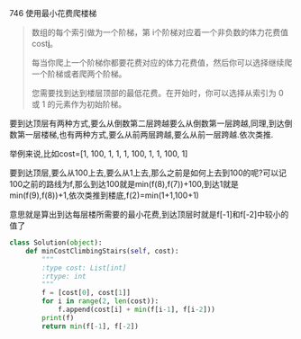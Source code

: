 746 使用最小花费爬楼梯

> 数组的每个索引做为一个阶梯，第 i个阶梯对应着一个非负数的体力花费值 cost[i](索引从0开始)。
>
> 每当你爬上一个阶梯你都要花费对应的体力花费值，然后你可以选择继续爬一个阶梯或者爬两个阶梯。
>
> 您需要找到达到楼层顶部的最低花费。在开始时，你可以选择从索引为 0 或 1 的元素作为初始阶梯。
>

要到达顶层有两种方式,要么从倒数第二层跨越要么从倒数第一层跨越,同理,到达倒数第一层楼梯,也有两种方式,要么从前两层跨越,要么从前一层跨越.依次类推.

举例来说,比如cost=[1, 100, 1, 1, 1, 100, 1, 1, 100, 1]

要到达顶层,要么从100上去,要么从1上去,那么之前是如何上去到100的呢?可以记100之前的路线为f,那么到达100就是min(f(8),f(7))+100,到达1就是min(f(9),f(8))+1,依次类推到楼底,f(2)=min(1+1,100+1)

意思就是算出到达每层楼所需要的最小花费,到达顶层时就是f[-1]和f[-2]中较小的值了

```python
class Solution(object):
    def minCostClimbingStairs(self, cost):
        """
        :type cost: List[int]
        :rtype: int
        """
        f = [cost[0], cost[1]]
        for i in range(2, len(cost)):
            f.append(cost[i] + min(f[i-1], f[i-2]))
        print(f)
        return min(f[-1], f[-2])

```

